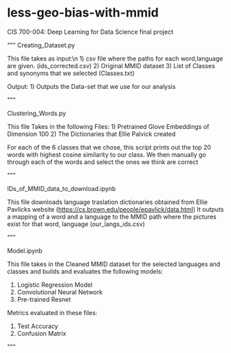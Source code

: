 # less-geo-bias-with-mmid
CIS 700-004: Deep Learning for Data Science final project



"""
Creating_Dataset.py

This file takes as input:\n
    1) csv file where the paths for each word,language are given. (ids_corrected.csv)
    2) Original MMID dataset
    3) List of Classes and synonyms that we selected (Classes.txt)

Output:
    1) Outputs the Data-set that we use for our analysis

"""

Clustering_Words.py

This file Takes in the following Files:
    1) Pretrained Glove Embeddings of Dimension 100
    2) The Dictionaries that Ellie Palvick created

For each of the 6 classes that we chose, this script prints out the top 20 words with highest cosine similarity to our class. We then manually 
go through each of the words and select the ones we think are correct

"""

IDs_of_MMID_data_to_download.ipynb

This file downloads language traslation dictionaries obtained from Ellie Pavlicks website (https://cs.brown.edu/people/epavlick/data.html)
It outputs a mapping of a word and a language to the MMID path where the pictures exist for that word, language (our_langs_ids.csv)


"""

Model.ipynb

This file takes in the Cleaned MMID dataset for the selected languages and classes and builds and evaluates the following models:
1) Logistic Regression Model
2) Convolutional Neural Network
3) Pre-trained Resnet

Metrics evaluated in these files:
1) Test Accuracy
2) Confusion Matrix


"""



